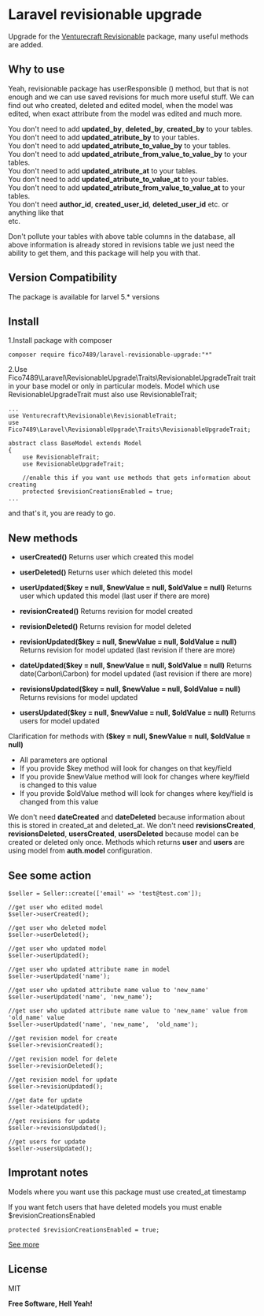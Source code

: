 # Laravel revisionable upgrade

Upgrade for the [Venturecraft Revisionable](https://github.com/VentureCraft/revisionable) package,  many useful methods are added. 

## Why to use

Yeah, revisionable package has userResponsible () method, but that is not enough and we can use saved revisions for much more useful stuff. We can find out who created, deleted and edited model, when the model was edited, when exact attribute from the model was edited and much more. 

You don't need to add **updated_by**, **deleted_by**, **created_by** to your tables.  
You don't need to add **updated_atribute_by** to your tables.  
You don't need to add **updated_atribute_to_value_by** to your tables.  
You don't need to add **updated_atribute_from_value_to_value_by** to your tables.  
You don't need to add **updated_atribute_at** to your tables.  
You don't need to add **updated_atribute_to_value_at** to your tables.  
You don't need to add **updated_atribute_from_value_to_value_at** to your tables.  
You don't need  **author_id**, **created_user_id**, **deleted_user_id** etc. or anything like that  
etc.

Don't pollute your tables with above table columns in the database, all above information is already stored in revisions table we just need the ability to get them, and this package will help you with that.

## Version Compatibility

The package is available for larvel 5.* versions

## Install

1.Install package with composer
```
composer require fico7489/laravel-revisionable-upgrade:"*"
```

2.Use Fico7489\Laravel\RevisionableUpgrade\Traits\RevisionableUpgradeTrait trait in your base model or only in particular models. Model which use RevisionableUpgradeTrait must also use RevisionableTrait;

```
...
use Venturecraft\Revisionable\RevisionableTrait;
use Fico7489\Laravel\RevisionableUpgrade\Traits\RevisionableUpgradeTrait;

abstract class BaseModel extends Model
{
    use RevisionableTrait;
    use RevisionableUpgradeTrait;
    
    //enable this if you want use methods that gets information about creating
    protected $revisionCreationsEnabled = true;
...
```

and that's it, you are ready to go.

## New methods

* **userCreated()**
Returns user which created this model
* **userDeleted()**
Returns user which deleted this model
* **userUpdated($key = null, $newValue = null, $oldValue = null)**
Returns user which updated this model (last user if there are more)


*  **revisionCreated()**
Returns revision for model created
*  **revisionDeleted()**
Returns revision for model deleted
* **revisionUpdated($key = null, $newValue = null, $oldValue = null)**
Returns revision for model updated (last revision if there are more)


* **dateUpdated($key = null, $newValue = null, $oldValue = null)**
Returns date(Carbon\Carbon) for model updated (last revision if there are more)
* **revisionsUpdated($key = null, $newValue = null, $oldValue = null)**
Returns revisions for model updated
* **usersUpdated($key = null, $newValue = null, $oldValue = null)**
Returns users for model updated

Clarification for methods with **($key = null, $newValue = null, $oldValue = null)**

* All parameters are optional
* If you provide $key method will look for changes on that key/field
* If you provide $newValue method will look for changes where key/field is changed to this value
* If you provide $oldValue method will look for changes where key/field is changed from this value

We don't need **dateCreated** and **dateDeleted** because information about this is stored in created_at and deleted_at.
We don't need **revisionsCreated**, **revisionsDeleted**, **usersCreated**, **usersDeleted** because model can be created or deleted only once.
Methods which returns **user** and **users** are using model from **auth.model** configuration.

## See some action

```
$seller = Seller::create(['email' => 'test@test.com']);

//get user who edited model
$seller->userCreated();

//get user who deleted model
$seller->userDeleted();

//get user who updated model
$seller->userUpdated();

//get user who updated attribute name in model
$seller->userUpdated('name');

//get user who updated attribute name value to 'new_name'
$seller->userUpdated('name', 'new_name');

//get user who updated attribute name value to 'new_name' value from 'old_name' value
$seller->userUpdated('name', 'new_name',  'old_name');

//get revision model for create
$seller->revisionCreated();

//get revision model for delete
$seller->revisionDeleted();

//get revision model for update
$seller->revisionUpdated();

//get date for update
$seller->dateUpdated();

//get revisions for update
$seller->revisionsUpdated();

//get users for update
$seller->usersUpdated();
```


## Improtant notes
Models where you want use this package must use created_at timestamp

If you want fetch users that have deleted models you must enable $revisionCreationsEnabled
```
protected $revisionCreationsEnabled = true;
```
[See more](https://github.com/VentureCraft/revisionable)


License
----

MIT


**Free Software, Hell Yeah!**